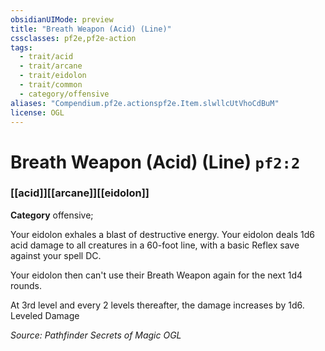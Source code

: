 ```yaml
---
obsidianUIMode: preview
title: "Breath Weapon (Acid) (Line)"
cssclasses: pf2e,pf2e-action
tags:
  - trait/acid
  - trait/arcane
  - trait/eidolon
  - trait/common
  - category/offensive
aliases: "Compendium.pf2e.actionspf2e.Item.slwllcUtVhoCdBuM"
license: OGL
---
```

# Breath Weapon (Acid) (Line) `pf2:2`

### [[acid]][[arcane]][[eidolon]]

**Category** offensive; 




Your eidolon exhales a blast of destructive energy. Your eidolon deals 1d6 acid damage to all creatures in a 60-foot line, with a basic Reflex save against your spell DC.

Your eidolon then can't use their Breath Weapon again for the next 1d4 rounds.

At 3rd level and every 2 levels thereafter, the damage increases by 1d6. Leveled Damage

*Source: Pathfinder Secrets of Magic*
*OGL*
